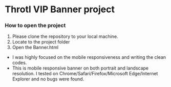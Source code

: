 # Throtl VIP Banner project 

### How to open the project
1. Please clone the repository to your local machine.
2. Locate to the project folder
3. Open the Banner.html

- I was highly focused on the mobile responsiveness and writing the clean codes.
- This is mobile responsive banner on both portrait and landscape resolution. I tested on Chrome/Safari/Firefox/Microsoft Edge/Internet Explorer and no bugs were found.

